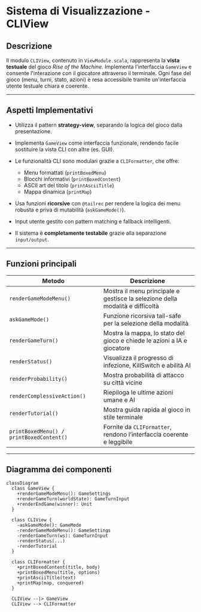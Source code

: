 # Sistema di Visualizzazione - CLIView

## Descrizione
Il modulo `CLIView`, contenuto in `ViewModule.scala`, rappresenta la **vista testuale** del gioco *Rise of the Machine*.
Implementa l'interfaccia `GameView` e consente l'interazione con il giocatore attraverso il terminale. 
Ogni fase del gioco (menu, turni, stato, azioni) è resa accessibile tramite un'interfaccia utente testuale chiara e 
coerente.

---

## Aspetti Implementativi

- Utilizza il pattern **strategy-view**, separando la logica del gioco dalla presentazione.
- Implementa `GameView` come interfaccia funzionale, rendendo facile sostituire la vista CLI con altre (es. GUI).
- Le funzionalità CLI sono modulari grazie a `CLIFormatter`, che offre:
    - Menu formattati (`printBoxedMenu`)
    - Blocchi informativi (`printBoxedContent`)
    - ASCII art del titolo (`printAsciiTitle`)
    - Mappa dinamica (`printMap`)

- Usa funzioni **ricorsive** con `@tailrec` per rendere la logica dei menu robusta e priva di mutabilità (`askGameMode()`).
- Input utente gestito con pattern matching e fallback intelligenti.
- Il sistema è **completamente testabile** grazie alla separazione `input/output`.

---

## Funzioni principali

| Metodo | Descrizione |
|--------|-------------|
| `renderGameModeMenu()` | Mostra il menu principale e gestisce la selezione della modalità e difficoltà |
| `askGameMode()` | Funzione ricorsiva tail-safe per la selezione della modalità |
| `renderGameTurn()` | Mostra la mappa, lo stato del gioco e chiede le azioni a IA e giocatore |
| `renderStatus()` | Visualizza il progresso di infezione, KillSwitch e abilità AI |
| `renderProbability()` | Mostra probabilità di attacco su città vicine |
| `renderComplessiveAction()` | Riepiloga le ultime azioni umane e AI |
| `renderTutorial()` | Mostra guida rapida al gioco in stile terminale |
| `printBoxedMenu() / printBoxedContent()` | Fornite da `CLIFormatter`, rendono l’interfaccia coerente e leggibile |

---

## Diagramma dei componenti

```mermaid
classDiagram
  class GameView {
    +renderGameModeMenu(): GameSettings
    +renderGameTurn(worldState): GameTurnInput
    +renderEndGame(winner): Unit
  }

  class CLIView {
    -askGameMode(): GameMode
    -renderGameModeMenu(): GameSettings
    -renderGameTurn(ws): GameTurnInput
    -renderStatus(...)
    -renderTutorial
  }

  class CLIFormatter {
    +printBoxedContent(title, body)
    +printBoxedMenu(title, options)
    +printAsciiTitle(text)
    +printMap(map, conquered)
  }

  CLIView --|> GameView
  CLIView --> CLIFormatter
